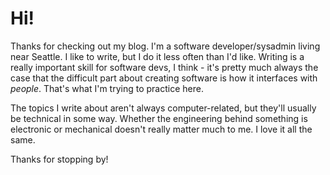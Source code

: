 # Hi!

Thanks for checking out my blog. I'm a software developer/sysadmin living near Seattle. I like to write, but I do it less often than I'd like. Writing is a really important skill for software devs, I think - it's pretty much always the case that the difficult part about creating software is how it interfaces with *people*. That's what I'm trying to practice here.

The topics I write about aren't always computer-related, but they'll usually be technical in some way. Whether the engineering behind something is electronic or mechanical doesn't really matter much to me. I love it all the same.

Thanks for stopping by!
